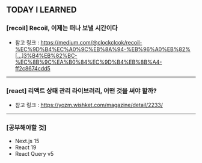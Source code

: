 ## TODAY I LEARNED

### [recoil] Recoil, 이제는 떠나 보낼 시간이다

- 참고 링크 : https://medium.com/@clockclcok/recoil-%EC%9D%B4%EC%A0%9C%EB%8A%94-%EB%96%A0%EB%82%[…]3%B4%EB%82%BC-%EC%8B%9C%EA%B0%84%EC%9D%B4%EB%8B%A4-ff2c8674cdd5

---

### [react] 리액트 상태 관리 라이브러리, 어떤 것을 써야 할까?

- 참고 링크 : https://yozm.wishket.com/magazine/detail/2233/

---

### [공부해야할 것]

- Next.js 15
- React 19
- React Query v5
